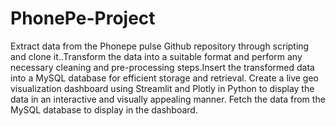 # PhonePe-Project
Extract data from the Phonepe pulse Github repository through scripting and
clone it..Transform the data into a suitable format and perform any necessary cleaning
and pre-processing steps.Insert the transformed data into a MySQL database for efficient storage and
retrieval.
Create a live geo visualization dashboard using Streamlit and Plotly in Python
to display the data in an interactive and visually appealing manner.
Fetch the data from the MySQL database to display in the dashboard.
